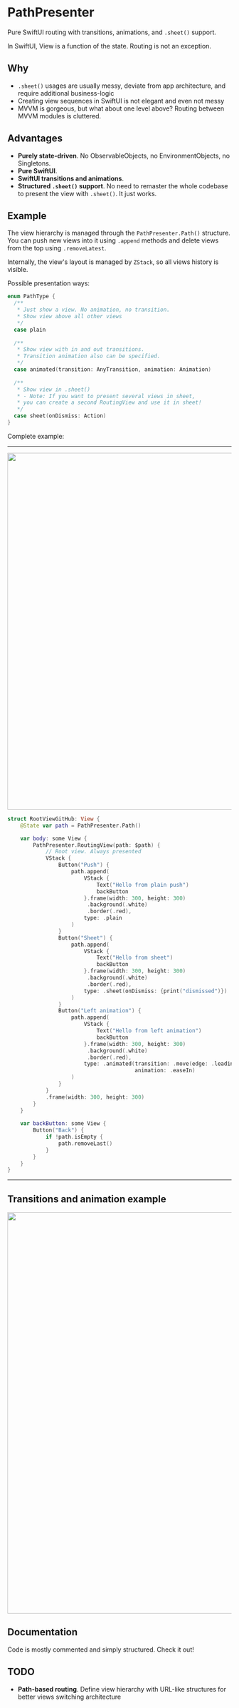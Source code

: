 # PathPresenter
Pure SwiftUI routing with transitions, animations, and `.sheet()` support.

In SwiftUI, View is a function of the state. Routing is not an exception.

## Why
- `.sheet()` usages are usually messy, deviate from app architecture, and require additional business-logic
- Creating view sequences in SwiftUI is not elegant and even not messy
- MVVM is gorgeous, but what about one level above? Routing between MVVM modules is cluttered.

## Advantages
- **Purely state-driven**.
No ObservableObjects, no EnvironmentObjects, no Singletons.
- **Pure SwiftUI**.
- **SwiftUI transitions and animations**.
- **Structured `.sheet()` support**.
No need to remaster the whole codebase to present the view with `.sheet()`. It just works.

## Example

The view hierarchy is managed through the `PathPresenter.Path()` structure.
You can push new views into it using `.append` methods and delete views from the top using `.removeLatest`.

Internally, the view's layout is managed by `ZStack`, so all views history is visible.

Possible presentation ways:
```swift
enum PathType {
  /**
   * Just show a view. No animation, no transition.
   * Show view above all other views
   */
  case plain
  
  /**
   * Show view with in and out transitions.
   * Transition animation also can be specified.
   */
  case animated(transition: AnyTransition, animation: Animation)
  
  /**
   * Show view in .sheet()
   * - Note: If you want to present several views in sheet,
   * you can create a second RoutingView and use it in sheet!
   */
  case sheet(onDismiss: Action)
}
```

Complete example:

<hr>
<img width="800" src="https://i.ibb.co/9ydVzgG/ezgif-com-gif-maker-5.gif">

```swift
struct RootViewGitHub: View {
    @State var path = PathPresenter.Path()

    var body: some View {
        PathPresenter.RoutingView(path: $path) {
            // Root view. Always presented
            VStack {
                Button("Push") {
                    path.append(
                        VStack {
                            Text("Hello from plain push")
                            backButton
                        }.frame(width: 300, height: 300)
                         .background(.white)
                         .border(.red),
                        type: .plain
                    )
                }
                Button("Sheet") {
                    path.append(
                        VStack {
                            Text("Hello from sheet")
                            backButton
                        }.frame(width: 300, height: 300)
                         .background(.white)
                         .border(.red),
                        type: .sheet(onDismiss: {print("dismissed")})
                    )
                }
                Button("Left animation") {
                    path.append(
                        VStack {
                            Text("Hello from left animation")
                            backButton
                        }.frame(width: 300, height: 300)
                         .background(.white)
                         .border(.red),
                        type: .animated(transition: .move(edge: .leading),
                                        animation: .easeIn)
                    )
                }
            }
            .frame(width: 300, height: 300)
        }
    }
    
    var backButton: some View {
        Button("Back") {
            if !path.isEmpty {
                path.removeLast()
            }
        }
    }
}
```
<hr>

## Transitions and animation example
<img width=900 src="https://i.ibb.co/NVwcQp5/ezgif-com-gif-maker-4.gif">

## Documentation

Code is mostly commented and simply structured. Check it out! 

## TODO
- **Path-based routing**. Define view hierarchy with URL-like structures for better views switching architecture
